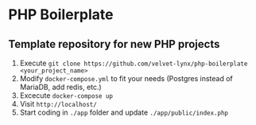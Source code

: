 # PHP Boilerplate
## Template repository for new PHP projects

1. Execute `git clone https://github.com/velvet-lynx/php-boilerplate <your_project_name>`
2. Modify `docker-compose.yml` to fit your needs (Postgres instead of MariaDB, add redis, etc.)
3. Excecute `docker-compose up`
4. Visit `http://localhost/`
5. Start coding in `./app` folder and update `./app/public/index.php`